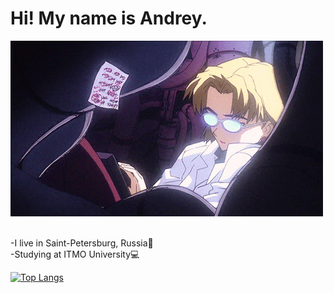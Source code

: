 <div>
<h1>Hi! My name is Andrey.</h1>
<img src="readme/coding.webp" height="281" width="500">
<p><br>-I live in Saint-Petersburg, Russia🏢<br>-Studying at ITMO University💻</p>
</div>

[![Top Langs](https://github-readme-stats.vercel.app/api/top-langs/?username=anuraghazra&layout=compact)](https://github.com/anuraghazra/github-readme-stats)
<!--
<h2>Some stats:</h2>
![](https://github-profile-summary-cards.vercel.app/api/cards/stats?username=Psychosocial6&theme=solarized_dark)
[![GitHub Streak](https://github-readme-streak-stats.herokuapp.com/?user=Psychosocial6)](https://git.io/streak-stats)
[![Top Langs](https://github-readme-stats.vercel.app/api/top-langs/?username=Psychosocial6)](https://github.com/anuraghazra/github-readme-stats)
-->
